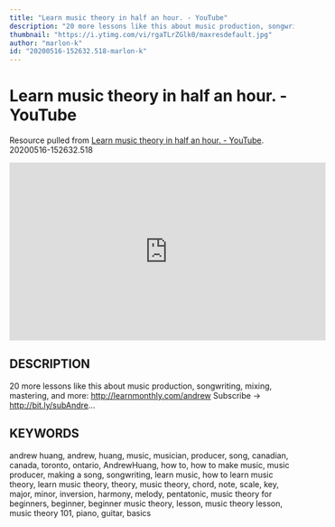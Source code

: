 ```yaml
---
title: "Learn music theory in half an hour. - YouTube"
description: "20 more lessons like this about music production, songwriting, mixing, mastering, and more: http://learnmonthly.com/andrew Subscribe → http://bit.ly/subAndre..."
thumbnail: "https://i.ytimg.com/vi/rgaTLrZGlk0/maxresdefault.jpg"
author: "marlon-k"
id: "20200516-152632.518-marlon-k"
---
```

# Learn music theory in half an hour. - YouTube
Resource pulled from [Learn music theory in half an hour. - YouTube](https://www.youtube.com/watch?v=rgaTLrZGlk0).
20200516-152632.518

<iframe width="560" height="315" src="https://www.youtube.com/embed/rgaTLrZGlk0" frameborder="0" allow="accelerometer; autoplay; encrypted-media; gyroscope; picture-in-picture" allowfullscreen></iframe>

## DESCRIPTION
20 more lessons like this about music production, songwriting, mixing, mastering, and more: http://learnmonthly.com/andrew Subscribe → http://bit.ly/subAndre...

## KEYWORDS

andrew huang, andrew, huang, music, musician, producer, song, canadian, canada, toronto, ontario, AndrewHuang, how to, how to make music, music producer, making a song, songwriting, learn music, how to learn music theory, learn music theory, theory, music theory, chord, note, scale, key, major, minor, inversion, harmony, melody, pentatonic, music theory for beginners, beginner, beginner music theory, lesson, music theory lesson, music theory 101, piano, guitar, basics

